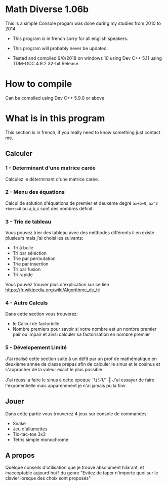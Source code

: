 # Math Diverse 1.06b

This is a simple Console progam was done during my studies from 2010 to 2014

- This program is in french sorry for all english speakers.

- This program will probably never be updated.

- Tested and compiled 9/8/2018 on windows 10 using Dev C++ 5.11 using TDM-GCC 4.9.2 32-bit Release.

# How to compile
Can be compiled using Dev C++ 5.9.0 or above

# What is in this program
This section is in french, if you really need to know something just contact me.

## Calculer
### 1 - Determinant d'une matrice carée
Calculez le déterminant d'une matrice carée.
### 2 - Menu des équations
Calcul de solution d'équations de premier et deuxème degré `ax+b=0`, `ax^2 +bx+c=0` ou a,b,c sont des nombres définit.
### 3 - Trie de tableau
Vous pouvez trier des tableau avec des méthodes différents il en existe plusieurs mais j'ai choisi les suivants:

- Tri à bulle
- Tri par séléction
- Trie par permutation
- Trie par insertion
- Tri par fusion
- Tri rapide

Vous pouvez trouver plus d'explication sur ce lien https://fr.wikipedia.org/wiki/Algorithme_de_tri

### 4 - Autre Calculs
Dans cette section vous trouverez:
- le Calcul de factorielle
- Nombre premiers pour savoir si votre nombre est un nombre premier pair ou impair et ainsi calculer sa factorisation en nombre premier

### 5 - Dévelopement Limité
J'ai réalisé cette section suite à un défit par un prof de mathématique en deuxième année de classe prépas afin de calculer le sinus et le cosinus et s'approcher de la valeur exact le plus possible.

J'ai réussi a faire le sinus à cette époque ¯\\_(ツ)_/¯ 🤷
J'ai essayer de faire l'exponentielle mais apparemment je n'ai jamais pu la finir.

## Jouer
Dans cette partie vous trouverez 4 jeux sur console de commandes:
- Snake
- Jeu d'allumettes
- Tic-tac-toe 3x3
- Tetris simple monochrome
## A propos

Quelque conseils d'utilisation que je trouve absolument hilarant, et inacceptable aujourd'hui ! du genre "Evitez de taper n'importe quoi sur le clavier lorsque des choix sont proposés"
